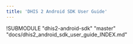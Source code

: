 ```yaml
---
title: 'DHIS 2 Android SDK User Guide'
---
```

<!--DHIS2-SECTION-ID:index-->

!SUBMODULE "dhis2-android-sdk" "master" "docs/dhis2_android_sdk_user_guide_INDEX.md"
